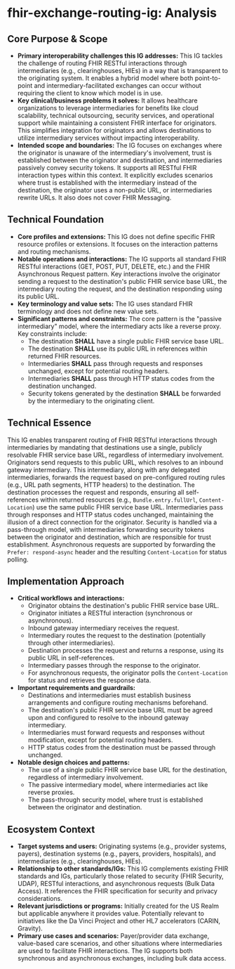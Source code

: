 # fhir-exchange-routing-ig: Analysis

## Core Purpose & Scope

-   **Primary interoperability challenges this IG addresses:** This IG tackles the challenge of routing FHIR RESTful interactions through intermediaries (e.g., clearinghouses, HIEs) in a way that is transparent to the originating system. It enables a hybrid model where both point-to-point and intermediary-facilitated exchanges can occur without requiring the client to know which model is in use.
-   **Key clinical/business problems it solves:** It allows healthcare organizations to leverage intermediaries for benefits like cloud scalability, technical outsourcing, security services, and operational support while maintaining a consistent FHIR interface for originators. This simplifies integration for originators and allows destinations to utilize intermediary services without impacting interoperability.
-   **Intended scope and boundaries:** The IG focuses on exchanges where the originator is unaware of the intermediary's involvement, trust is established between the originator and destination, and intermediaries passively convey security tokens. It supports all RESTful FHIR interaction types within this context. It explicitly excludes scenarios where trust is established with the intermediary instead of the destination, the originator uses a non-public URL, or intermediaries rewrite URLs. It also does not cover FHIR Messaging.

## Technical Foundation

-   **Core profiles and extensions:** This IG does not define specific FHIR resource profiles or extensions. It focuses on the interaction patterns and routing mechanisms.
-   **Notable operations and interactions:** The IG supports all standard FHIR RESTful interactions (GET, POST, PUT, DELETE, etc.) and the FHIR Asynchronous Request pattern. Key interactions involve the originator sending a request to the destination's public FHIR service base URL, the intermediary routing the request, and the destination responding using its public URL.
-   **Key terminology and value sets:** The IG uses standard FHIR terminology and does not define new value sets.
-   **Significant patterns and constraints:** The core pattern is the "passive intermediary" model, where the intermediary acts like a reverse proxy. Key constraints include:
    -   The destination **SHALL** have a single public FHIR service base URL.
    -   The destination **SHALL** use its public URL in references within returned FHIR resources.
    -   Intermediaries **SHALL** pass through requests and responses unchanged, except for potential routing headers.
    -   Intermediaries **SHALL** pass through HTTP status codes from the destination unchanged.
    -   Security tokens generated by the destination **SHALL** be forwarded by the intermediary to the originating client.

## Technical Essence

This IG enables transparent routing of FHIR RESTful interactions through intermediaries by mandating that destinations use a single, publicly resolvable FHIR service base URL, regardless of intermediary involvement. Originators send requests to this public URL, which resolves to an inbound gateway intermediary. This intermediary, along with any delegated intermediaries, forwards the request based on pre-configured routing rules (e.g., URL path segments, HTTP headers) to the destination. The destination processes the request and responds, ensuring all self-references within returned resources (e.g., `Bundle.entry.fullUrl`, `Content-Location`) use the same public FHIR service base URL. Intermediaries pass through responses and HTTP status codes unchanged, maintaining the illusion of a direct connection for the originator. Security is handled via a pass-through model, with intermediaries forwarding security tokens between the originator and destination, which are responsible for trust establishment. Asynchronous requests are supported by forwarding the `Prefer: respond-async` header and the resulting `Content-Location` for status polling.

## Implementation Approach

-   **Critical workflows and interactions:**
    -   Originator obtains the destination's public FHIR service base URL.
    -   Originator initiates a RESTful interaction (synchronous or asynchronous).
    -   Inbound gateway intermediary receives the request.
    -   Intermediary routes the request to the destination (potentially through other intermediaries).
    -   Destination processes the request and returns a response, using its public URL in self-references.
    -   Intermediary passes through the response to the originator.
    -   For asynchronous requests, the originator polls the `Content-Location` for status and retrieves the response data.
-   **Important requirements and guardrails:**
    -   Destinations and intermediaries must establish business arrangements and configure routing mechanisms beforehand.
    -   The destination's public FHIR service base URL must be agreed upon and configured to resolve to the inbound gateway intermediary.
    -   Intermediaries must forward requests and responses without modification, except for potential routing headers.
    -   HTTP status codes from the destination must be passed through unchanged.
-   **Notable design choices and patterns:**
    -   The use of a single public FHIR service base URL for the destination, regardless of intermediary involvement.
    -   The passive intermediary model, where intermediaries act like reverse proxies.
    -   The pass-through security model, where trust is established between the originator and destination.

## Ecosystem Context

-   **Target systems and users:** Originating systems (e.g., provider systems, payers), destination systems (e.g., payers, providers, hospitals), and intermediaries (e.g., clearinghouses, HIEs).
-   **Relationship to other standards/IGs:** This IG complements existing FHIR standards and IGs, particularly those related to security (FHIR Security, UDAP), RESTful interactions, and asynchronous requests (Bulk Data Access). It references the FHIR specification for security and privacy considerations.
-   **Relevant jurisdictions or programs:** Initially created for the US Realm but applicable anywhere it provides value. Potentially relevant to initiatives like the Da Vinci Project and other HL7 accelerators (CARIN, Gravity).
-   **Primary use cases and scenarios:** Payer/provider data exchange, value-based care scenarios, and other situations where intermediaries are used to facilitate FHIR interactions. The IG supports both synchronous and asynchronous exchanges, including bulk data access.
